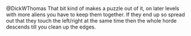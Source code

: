 @DickWThomas That bit kind of makes a puzzle out of it, on later levels with more aliens you have to keep them together. If they end up so spread out that they touch the left/right at the same time then the whole horde descends till you clean up the edges.